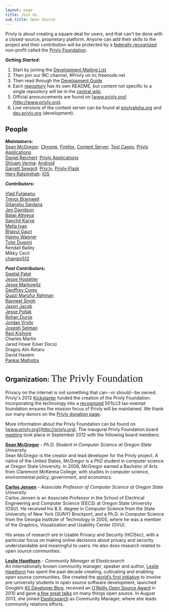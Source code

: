 ```yaml
---
layout: page
title: Join Us
sub_title: Open Source
---
```


Privly is about creating a square deal for users, and that can't be done with a closed-source, proprietary platform. Anyone can add their skills to the project and their contribution will be protected by a [federally recognized](https://www.privly.org/content/privly-gains-non-profit-status) non-profit called the [Privly Foundation](https://privly.org).

_**Getting Started:**_  

1. Start by joining the [Development Mailing List](https://groups.google.com/group/privly)
1. Then join our IRC channel, #Privly on irc.freenode.net
1. Then read through the [Development Guide](/pages/develop.html)
1. Each [repository](https://github.com/privly/) has its own README, but content not specific to a single repository will be in the [central wiki](https://github.com/privly/privly-organization/wiki/).
1. Official announcements are found on [www.privly.org](http://www.privly.org).
1. Live versions of the content server can be found at [privlyalpha.org](https://privlyalpha.org) and [dev.privly.org](https://dev.privly.org) (development).

## <a href="https://github.com/privly"><i class="fa fa-users"></i></a> People

_**Maintainers:**_  
[Sean McGregor](https://github.com/smcgregor/): [Chrome](https://github.com/privly/privly-chrome), [Firefox](https://github.com/privly/privly-firefox), [Content Server](https://github.com/privly/privly-web), [Test Cases](https://github.com/privly/privly-test), [Privly Applications](https://github.com/privly/privly-applications)  
[Daniel Reichert](https://github.com/irdan): [Privly Applications](https://github.com/privly/privly-applications)  
[Shivam Verma](https://github.com/vshivam): [Android](https://github.com/privly/privly-android)  
[Garrett Seward](https://github.com/spectralsun): [Priv.ly](https://github.com/privly/privly.github.io), [Privly-Flask](https://github.com/privly/privly-flask)  
[Hery Ratsimihah](https://github.com/hery): [iOS](https://github.com/privly/privly-ios)  

_**Contributors:**_  

[Vlad Fulgeanu](https://github.com/fullvlad)  
[Trevor Bramwell](https://github.com/bramwelt)  
[Gitanshu Sardana](https://github.com/gitanshu)  
[Jen Davidson](https://github.com/jewifer)  
[Balaji Athreya](https://github.com/balajiathreya)  
[Sanchit Karve](https://github.com/born2c0de)  
[Metla Ivan](https://github.com/metlaivan)  
[Bhavul Gauri](https://github.com/bhavul)  
[Hanno Wagner](http://de.linkedin.com/pub/hanno-wagner/6/33/305)  
[Tyler Dugoni](http://www.linkedin.com/profile/view?id=204119935)  
Kendall Bailey  
Mikky Cecil  
[changjo512](https://github.com/changjo512)  

_**Past Contributors:**_  
[Swetal Patel](http://www.linkedin.com/in/teamswet)  
[Jesse Hostetler](https://github.com/jhostetler)  
[Jesse Markowitz](https://github.com/JesseMarkowitz)  
[Geoffrey Corey](https://github.com/stumped2)  
[Quazi Marufur Rahman](https://github.com/qmaruf)  
[Ravneet Singh](https://github.com/dreamrulez07)  
[Jason Jacob](https://github.com/jayco)  
[Jesse Pollak](https://github.com/jessepollak)  
[Rohan Durve](https://github.com/Decode141)  
[Jordan Vrvilo](https://github.com/gordyvision)   
[Joseph Selman](https://github.com/selmanj)  
[Ravi Kishore](http://rkravi.com/)  
Charles Martin  
Jared Howe (User Docs)  
Dragoș Alin Rotaru  
David Haslem  
[Pankaj Malhotra](https://github.com/bitgeeky)  



## <a href="https://github.com/privly"><i class="fa fa-certificate"></i></a> Organization: <span style="font: normal 32px Lobster;">The Privly Foundation</span>

Privacy on the internet is not something that can--or should--be owned. Privly's 2012 [Kickstarter](http://www.kickstarter.com/projects/229630898/protect-your-content-anywhere-on-the-web-privly) funded the creation of the Privly Foundation. Incorporating the technology into a [recognized](https://www.privly.org/content/privly-gains-non-profit-status) 501(c)3 tax-exempt foundation ensures the mission focus of Privly will be maintained. We thank our many donors on the  [Privly donation page](/pages/donate).

More information about the Privly Foundation can be found on  [www.privly.org](http://privly.org). The inaugural Privly Foundation board [meeting](https://www.privly.org/content/privly-foundation-minutes-9-18-12) took place in September 2012 with the following board members:

**[Sean McGregor](http://www.linkedin.com/in/seanbmcgregor)** - *Ph.D. Student in Computer Science at Oregon State University*   
Sean McGregor is the creator and lead developer for the Privly project. A native of the United States, McGregor is a PhD student in computer science at Oregon State University. In 2008, McGregor earned a Bachelor of Arts from Claremont McKenna College, with studies in computer science, environmental policy, government, and economics.

**[Carlos Jensen](http://www.linkedin.com/pub/carlos-jensen/0/145/356)** - *Associate Professor of Computer Science at Oregon State University*   
Carlos Jensen is an Associate Professor in the School of Electrical Engineering and Computer Science (EECS) at Oregon State University (OSU). He received his B.S. degree in Computer Science from the State University of New York (SUNY) Brockport, and a Ph.D. in Computer Science from the Georgia Institute of Technology in 2005, where he was a member of the Graphics, Visualization and Usability Center (GVU).

His areas of research are in Usable Privacy and Security (HCISec), with a particular focus on making online decisions about privacy and security understandable and meaningful to users. He also does research related to open source communities.

**[Leslie Hawthorn](http://www.linkedin.com/pub/leslie-hawthorn/0/231/624)** - *Community Manager at Elasticsearch*   
An internationally known community manager, speaker and author, [Leslie Hawthorn](https://twitter.com/lhawthorn) has spent the past decade creating, cultivating and enabling open source communities. She created the [world’s first initiative](https://developers.google.com/open-source/gci/) to involve pre-university students in open source software development, launched Google’s [#2 Developer Blog,](http://google-opensource.blogspot.com/) received an [O’Reilly Open Source Award](http://www.oscon.com/oscon2010/public/content/2010/07/20-os-awards) in 2010 and gave [a few great talks](http://hawthornlandings.org/appearances/) on many things open source. In August 2013, she joined [Elasticsearch](http://elasticsearch.com/) as Community Manager, where she leads community relations efforts.